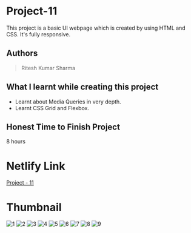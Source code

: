 
# Project-11

This project is a basic UI webpage which is created by using HTML and CSS. It's fully responsive.





## Authors

 >Ritesh Kumar Sharma


## What I learnt while creating this project

- Learnt about Media Queries in very depth.
- Learnt CSS Grid and Flexbox.



## Honest Time to Finish Project

8 hours



# Netlify Link

[Project - 11](https://project-11-rk.netlify.app/)

# Thumbnail

![1](https://user-images.githubusercontent.com/109421054/184621846-5764b492-a5d6-4e8a-8cc4-ebbf2158e062.PNG)
![2](https://user-images.githubusercontent.com/109421054/184621931-374bcdee-3533-487c-95f5-70faff85b6c3.PNG)
![3](https://user-images.githubusercontent.com/109421054/184621963-62500505-bc19-42ea-afd4-b4717fc7900f.PNG)
![4](https://user-images.githubusercontent.com/109421054/184621979-26620d88-fb60-4fa2-991f-e704e1d66ec2.PNG)
![5](https://user-images.githubusercontent.com/109421054/184622001-908a9f75-d579-483d-9452-8324e4b46fc7.PNG)
![6](https://user-images.githubusercontent.com/109421054/184622030-3fab738b-8892-4ff3-8d66-f491be4e0ae6.PNG)
![7](https://user-images.githubusercontent.com/109421054/184622044-e43af90c-7488-491c-8900-8b2952018525.PNG)
![8](https://user-images.githubusercontent.com/109421054/184622194-191271a2-bf03-4a11-a4a1-032b96477e63.PNG)
![9](https://user-images.githubusercontent.com/109421054/184622238-0dcbd953-75db-42f7-88e1-5c0ae08b7b2d.PNG)









